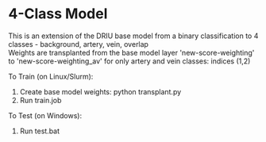 # 4-Class Model
This is an extension of the DRIU base model from a binary classification to 4 classes - background, artery, vein, overlap  
Weights are transplanted from the base model layer 'new-score-weighting' to 'new-score-weighting_av' for only artery and vein classes: indices (1,2)

To Train (on Linux/Slurm):
1.	Create base model weights: python transplant.py
2.	Run train.job

To Test (on Windows):
1.	Run test.bat
